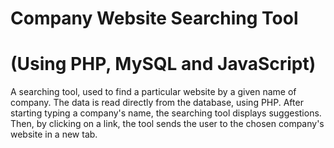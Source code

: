 # Company Website Searching Tool
# (Using PHP, MySQL and JavaScript)
A searching tool, used to find a particular website by a given name of company. The data is read directly from the database, using PHP.
After starting typing a company's name, the searching tool displays suggestions. Then, by clicking on a link, the tool sends the user to the chosen company's website in a new tab.
